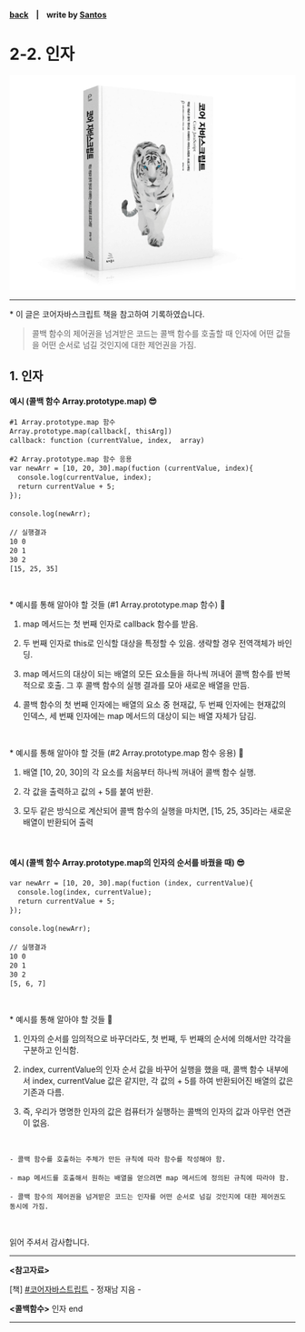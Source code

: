 <p>

#### [back](../../../README.md) &nbsp;&nbsp; | &nbsp;&nbsp; write by [Santos](https://github.com/SangchoKim)

</p>

# 2-2. 인자

<p align="center">
    <img src="../../../image/main.png">
</p>

---
<p> * 이 글은 코어자바스크립트 책을 참고하여 기록하였습니다. </p>

> 콜백 함수의 제어권을 넘겨받은 코드는 콜백 함수를 호출할 때 인자에 어떤 값들을 어떤 순서로 넘길 것인지에 대한 제언권을 가짐.


## 1. 인자

#### 예시 (콜백 함수 Array.prototype.map) 😎

```
#1 Array.prototype.map 함수
Array.prototype.map(callback[, thisArg])
callback: function (currentValue, index,  array)

#2 Array.prototype.map 함수 응용
var newArr = [10, 20, 30].map(fuction (currentValue, index){
  console.log(currentValue, index);
  return currentValue + 5;
});

console.log(newArr);

// 실행결과 
10 0
20 1
30 2
[15, 25, 35]
```
</br>

 <p> * 예시를 통해 알아야 할 것들 (#1 Array.prototype.map 함수) 🤔 </p>

 1. map 메서드는 첫 번째 인자로 callback 함수를 받음. 
 
 2. 두 번째 인자로 this로 인식할 대상을 특정할 수 있음. 생략할 경우 전역객체가 바인딩.

 3. map 메서드의 대상이 되는 배열의 모든 요소들을 하나씩 꺼내어 콜백 함수를 반복적으로 호출. 그 후 콜백 함수의 실행 결과를 모아 새로운 배열을 만듬. 

 4. 콜백 함수의 첫 번째 인자에는 배열의 요소 중 현재값, 두 번째 인자에는 현재값의 인덱스, 세 번째 인자에는 map 메서드의 대상이 되는 배열 자체가 담김.

</br>

 <p> * 예시를 통해 알아야 할 것들 (#2 Array.prototype.map 함수 응용) 🤔 </p>

 1. 배열 [10, 20, 30]의 각 요소를 처음부터 하나씩 꺼내어 콜백 함수 실행. 
 
 2. 각 값을 출력하고 값의 + 5를 붙여 반환.

 3. 모두 같은 방식으로 계산되어 콜백 함수의 실행을 마치면, [15, 25, 35]라는 새로운 배열이 반환되어 출력 

</br>

#### 예시 (콜백 함수 Array.prototype.map의 인자의 순서를 바꿨을 때) 😎

```
var newArr = [10, 20, 30].map(fuction (index, currentValue){
  console.log(index, currentValue);
  return currentValue + 5;
});

console.log(newArr);

// 실행결과 
10 0
20 1
30 2
[5, 6, 7]
```
</br>

 <p> * 예시를 통해 알아야 할 것들 🤔 </p>

 1. 인자의 순서를 임의적으로 바꾸더라도, 첫 번째, 두 번째의 순서에 의해서만 각각을 구분하고 인식함.

 2. index, currentValue의 인자 순서 값을 바꾸어 실행을 했을 때, 콜백 함수 내부에서 index, currentValue 값은 같지만, 각 값의 + 5를 하여 반환되어진 배열의 값은 기존과 다름.

 3. 즉, 우리가 명명한 인자의 값은 컴퓨터가 실행하는 콜백의 인자의 값과 아무런 연관이 없음.

</br>

```
- 콜백 함수를 호출하는 주체가 만든 규칙에 따라 함수를 작성해야 함.

- map 메서드를 호출해서 원하는 배열을 얻으려면 map 메서드에 정의된 규칙에 따라야 함.

- 콜백 함수의 제어권을 넘겨받은 코드는 인자를 어떤 순서로 넘길 것인지에 대한 제어권도 동시에 가짐.
```

</br>

<span>읽어 주셔서 감사합니다.</span>

---

<strong><참고자료></strong>
</br>

[책] [#코어자바스트립트][core-javascript] - 정재남 지음 -
</br>


<strong><콜백함수></strong> 인자 end

---

[core-javascript]: https://www.aladin.co.kr/shop/wproduct.aspx?ISBN=K532636268&start=pnaver_02
[naver]: https://www.aladin.co.kr/shop/wproduct.aspx?ISBN=K532636268&start=pnaver_02